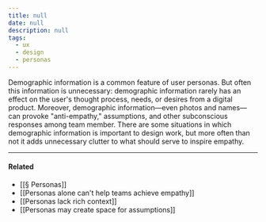 ```yaml
---
title: null
date: null
description: null
tags:
  - ux
  - design
  - personas
---
```


Demographic information is a common feature of user personas. But often this information is unnecessary: demographic information rarely has an effect on the user's thought process, needs, or desires from a digital product. Moreover, demographic information—even photos and names—can provoke "anti-empathy," assumptions, and other subconscious responses among team member. There are some situations in which demographic information is important to design work, but more often than not it adds unnecessary clutter to what should serve to inspire empathy.

---

#### Related

-   [[§ Personas]]
-   [[Personas alone can't help teams achieve empathy]]
-   [[Personas lack rich context]]
-   [[Personas may create space for assumptions]]
